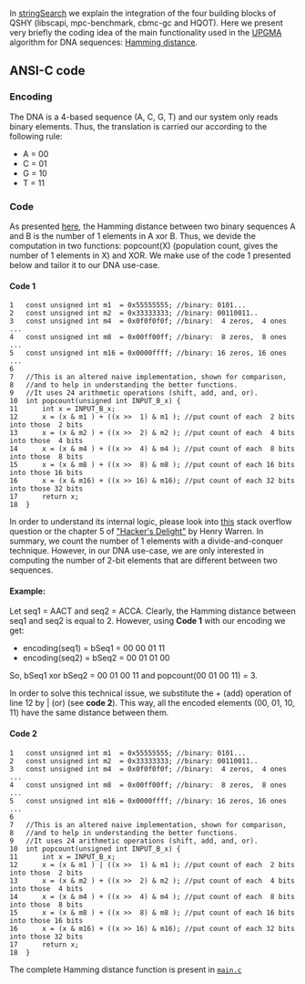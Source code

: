 In [stringSearch](stringSearch/README.md) we explain the integration of the four building blocks of QSHY (libscapi, mpc-benchmark, cbmc-gc and HQOT). Here we present very briefly the coding idea of the main functionality used in the [UPGMA](../UPGMA) algorithm for DNA sequences: [Hamming distance](https://en.wikipedia.org/wiki/Hamming_distance).


## ANSI-C code

### Encoding

The DNA is a 4-based sequence (A, C, G, T) and our system only reads binary elements. Thus, the translation is carried our according to the following rule:

- A = 00
- C = 01
- G = 10
- T = 11

### Code

As presented [here](https://newikis.com/en/Hamming_weight), the Hamming distance between two binary sequences A and B is the number of 1 elements in A xor B. Thus, we devide the computation in two functions: popcount(X) (population count, gives the number of 1 elements in X) and XOR. We make use of the code 1 presented below and tailor it to our DNA use-case. 

#### Code 1

```
1   const unsigned int m1  = 0x55555555; //binary: 0101...
2   const unsigned int m2  = 0x33333333; //binary: 00110011..
3   const unsigned int m4  = 0x0f0f0f0f; //binary:  4 zeros,  4 ones ...
4   const unsigned int m8  = 0x00ff00ff; //binary:  8 zeros,  8 ones ...
5   const unsigned int m16 = 0x0000ffff; //binary: 16 zeros, 16 ones ...
6
7   //This is an altered naive implementation, shown for comparison,
8   //and to help in understanding the better functions.
9   //It uses 24 arithmetic operations (shift, add, and, or).
10  int popcount(unsigned int INPUT_B_x) {
11      int x = INPUT_B_x;
12      x = (x & m1 ) + ((x >>  1) & m1 ); //put count of each  2 bits into those  2 bits
13      x = (x & m2 ) + ((x >>  2) & m2 ); //put count of each  4 bits into those  4 bits
14      x = (x & m4 ) + ((x >>  4) & m4 ); //put count of each  8 bits into those  8 bits
15      x = (x & m8 ) + ((x >>  8) & m8 ); //put count of each 16 bits into those 16 bits
16      x = (x & m16) + ((x >> 16) & m16); //put count of each 32 bits into those 32 bits
17      return x;
18  }
```

In order to understand its internal logic, please look into [this](https://stackoverflow.com/questions/15233121/calculating-hamming-weight-in-o1) stack overflow question or the chapter 5 of ["Hacker's Delight"](https://en.wikipedia.org/wiki/Hacker%27s_Delight) by Henry Warren. In summary, we count the number of 1 elements with a divide-and-conquer technique. However, in our DNA use-case, we are only interested in computing the number of 2-bit elements that are different between two sequences. 

#### Example:

Let seq1 = AACT and seq2 = ACCA. Clearly, the Hamming distance between seq1 and seq2 is equal to 2. However, using **Code 1** with our encoding we get:

- encoding(seq1) = bSeq1 = 00 00 01 11 
- encoding(seq2) = bSeq2 = 00 01 01 00

So, bSeq1 xor bSeq2 = 00 01 00 11 and popcount(00 01 00 11) = 3. 

In order to solve this technical issue, we substitute the + (add) operation of line 12 by | (or) (see **code 2**). This way, all the encoded elements (00, 01, 10, 11) have the same distance between them.

#### Code 2

```
1   const unsigned int m1  = 0x55555555; //binary: 0101...
2   const unsigned int m2  = 0x33333333; //binary: 00110011..
3   const unsigned int m4  = 0x0f0f0f0f; //binary:  4 zeros,  4 ones ...
4   const unsigned int m8  = 0x00ff00ff; //binary:  8 zeros,  8 ones ...
5   const unsigned int m16 = 0x0000ffff; //binary: 16 zeros, 16 ones ...
6
7   //This is an altered naive implementation, shown for comparison,
8   //and to help in understanding the better functions.
9   //It uses 24 arithmetic operations (shift, add, and, or).
10  int popcount(unsigned int INPUT_B_x) {
11      int x = INPUT_B_x;
12      x = (x & m1 ) | ((x >>  1) & m1 ); //put count of each  2 bits into those  2 bits
13      x = (x & m2 ) + ((x >>  2) & m2 ); //put count of each  4 bits into those  4 bits
14      x = (x & m4 ) + ((x >>  4) & m4 ); //put count of each  8 bits into those  8 bits
15      x = (x & m8 ) + ((x >>  8) & m8 ); //put count of each 16 bits into those 16 bits
16      x = (x & m16) + ((x >> 16) & m16); //put count of each 32 bits into those 32 bits
17      return x;
18  }
```

The complete Hamming distance function is present in [`main.c`](main.c)


